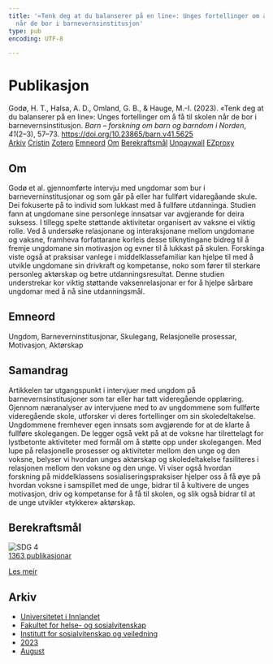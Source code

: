 ```yaml
---
title: '«Tenk deg at du balanserer på en line»: Unges fortellinger om å få til skolen
  når de bor i barnevernsinstitusjon'
type: pub
encoding: UTF-8

---
```

<h1>Publikasjon</h1>
<article id="csl-bib-container-UY3B2BX7" class="csl-bib-container">
  <div class="csl-bib-body"> <div class="csl-entry">Godø, H. T., Halsa, A. D., Omland, G. B., &#38; Hauge, M.-I. (2023). «Tenk deg at du balanserer på en line»: Unges fortellinger om å få til skolen når de bor i barnevernsinstitusjon. <i>Barn – forskning om barn og barndom i Norden</i>, <i>41</i>(2–3), 57–73. <a href="https://doi.org/10.23865/barn.v41.5625">https://doi.org/10.23865/barn.v41.5625</a></div> </div>
  <div class="csl-bib-buttons">
    <a href="#taxonomy-article-UY3B2BX7" alt="archive" class="csl-bib-button">Arkiv</a>
    <a href="https://app.cristin.no/results/show.jsf?id=2167996" alt="Cristin" class="csl-bib-button">Cristin</a>
    <a href="http://zotero.org/groups/5881554/items/UY3B2BX7" alt="Zotero" class="csl-bib-button">Zotero</a>
    <a href="#keywords-article-UY3B2BX7" alt="keywords" class="csl-bib-button">Emneord</a>
    <a href="#about-article-UY3B2BX7" alt="about_pub" class="csl-bib-button">Om</a>
    <a href="#sdg-article-UY3B2BX7" alt="sdg" class="csl-bib-button">Berekraftsmål</a>
    <a href="https://tidsskriftetbarn.no/index.php/barn/article/download/5625/8915" alt="Unpaywall" class="csl-bib-button">Unpaywall</a>
    <a href="https://tidsskriftetbarn.no/index.php/barn/article/download/5625/8915" alt="EZproxy" class="csl-bib-button">EZproxy</a>
  </div>
  <div id="csl-bib-meta-container-UY3B2BX7"></div>
</article>
<div id="csl-bib-meta-UY3B2BX7" class="csl-bib-meta">
  <article id="about-article-UY3B2BX7" class="about_pub-article">
    <h1>Om</h1>
    Godø et al. gjennomførte intervju med ungdomar som bur i barneverninstitusjonar og som går på eller har fullført vidaregåande skule. Dei fokuserte på to individ som lukkast med å fullføre utdanninga. Studien fann at ungdomane sine personlege innsatsar var avgjerande for deira suksess. I tillegg spelte støttande aktivitetar organisert av vaksne ei viktig rolle. Ved å undersøke relasjonane og interaksjonane mellom ungdomane og vaksne, framheva forfattarane korleis desse tilknytingane bidreg til å fremje ungdomane sin motivasjon og evner til å lukkast på skulen. Forskinga viste også at praksisar vanlege i middelklassefamiliar kan hjelpe til med å utvikle ungdomane sin drivkraft og kompetanse, noko som fører til sterkare personleg aktørskap og betre utdanningsresultat. Denne studien understrekar kor viktig støttande vaksenrelasjonar er for å hjelpe sårbare ungdomar med å nå sine utdanningsmål.
  </article>
  <article id="keywords-article-UY3B2BX7" class="keywords-article">
    <h1>Emneord</h1>
    Ungdom, Barneverninstitusjonar, Skulegang, Relasjonelle prosessar, Motivasjon, Aktørskap
  </article>
  <article id="abstract-article-UY3B2BX7" class="abstract-article">
    <h1>Samandrag</h1>
    Artikkelen tar utgangspunkt i intervjuer med ungdom på barnevernsinstitusjoner som tar eller har tatt videregående opplæring. Gjennom næranalyser av intervjuene med to av ungdommene som fullførte videregående skole, utforsker vi deres fortellinger om sin skoledeltakelse. Ungdommene fremhever egen innsats som avgjørende for at de klarte å fullføre skolegangen. De legger også vekt på at de voksne har tilrettelagt for lystbetonte aktiviteter med formål om å støtte opp under skolegangen. Med lupe på relasjonelle prosesser og aktiviteter mellom den unge og den voksne, belyser vi hvordan unges aktørskap og skoledeltakelse fasiliteres i relasjonen mellom den voksne og den unge. Vi viser også hvordan forskning på middelklassens sosialiseringspraksiser hjelper oss å få øye på hvordan voksne i samspillet med de unge, bidrar til å kultivere de unges motivasjon, driv og kompetanse for å få til skolen, og slik også bidrar til at de unge utvikler «tykkere» aktørskap.
  </article>
  <article id="sdg-article-UY3B2BX7" class="sdg-article">
    <h1>Berekraftsmål</h1>
    <div class="sdg-container"><div id="sdg4" class="sdg">
        <img src="{{< params subfolder >}}images/sdg/sdg04_nn.png" class="image" alt="SDG 4">
        <div class="sdg-overlay">
          <a href="{{< params subfolder >}}nn/archive/?sdg=4#archive" class="sdg-publication-count"><span>1363</span> publikasjonar</a>
          <p><a href="https://fn.no/om-fn/fns-baerekraftsmaal/god-utdanning?lang=nno-NO" class="sdg-read-more">Les meir</a></p>
        </div>
      </div></div>
  </article>
  <article id="taxonomy-article-UY3B2BX7" class="taxonomy-article">
    <h1>Arkiv</h1>
    <ul>
      <li><a href="{{< params subfolder >}}nn/archive/?key=3DCRN523">Universitetet i Innlandet</a></li>
      <li><a href="{{< params subfolder >}}nn/archive/?key=IDKFS3MX">Fakultet for helse- og sosialvitenskap</a></li>
      <li><a href="{{< params subfolder >}}nn/archive/?key=CU4VFGCV">Institutt for sosialvitenskap og veiledning</a></li>
      <li><a href="{{< params subfolder >}}nn/archive/?key=A9PHNY6J">2023</a></li>
      <li><a href="{{< params subfolder >}}nn/archive/?key=CI3G785Z">August</a></li>
    </ul>
  </article>
</div>
